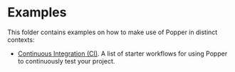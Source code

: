 # Examples

This folder contains examples on how to make use of Popper in distinct 
contexts:

  * [Continuous Integration (CI)](./ci/). A list of starter workflows 
    for using Popper to continuously test your project.
